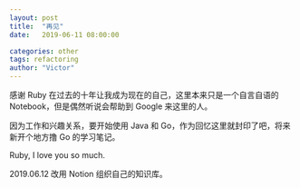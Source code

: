 ```yaml
---
layout: post
title:  "再见"
date:   2019-06-11 08:00:00

categories: other
tags: refactoring
author: "Victor"
---
```


感谢 Ruby 在过去的十年让我成为现在的自己，这里本来只是一个自言自语的 Notebook，但是偶然听说会帮助到 Google 来这里的人。

因为工作和兴趣关系，要开始使用 Java 和 Go，作为回忆这里就封印了吧，将来新开个地方撸 Go 的学习笔记。

Ruby, I love you so much.

2019.06.12 改用 Notion 组织自己的知识库。
